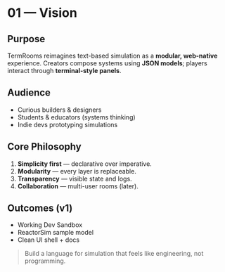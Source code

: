 # 01 — Vision

## Purpose
TermRooms reimagines text-based simulation as a **modular, web-native** experience. Creators compose systems using **JSON models**; players interact through **terminal-style panels**.

## Audience
- Curious builders & designers
- Students & educators (systems thinking)
- Indie devs prototyping simulations

## Core Philosophy
1. **Simplicity first** — declarative over imperative.
2. **Modularity** — every layer is replaceable.
3. **Transparency** — visible state and logs.
4. **Collaboration** — multi-user rooms (later).

## Outcomes (v1)
- Working Dev Sandbox
- ReactorSim sample model
- Clean UI shell + docs

> Build a language for simulation that feels like engineering, not programming.
